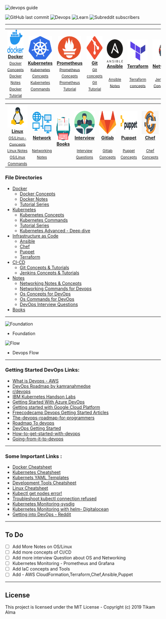 

![devops guide](https://github.com/Tikam02/DevOps-Guide/blob/master/img/devops-guide.png)

![GitHub last commit](https://img.shields.io/github/last-commit/Tikam02/DevOps_Cheatsheet?style=for-the-badge)   ![Devops](https://img.shields.io/badge/Development-Operations-blue?style=for-the-badge) ![Learn](https://img.shields.io/badge/Learn-Implement-blueviolet?style=for-the-badge) ![Subreddit subscribers](https://img.shields.io/reddit/subreddit-subscribers/devops?style=for-the-badge)

*******************


<center>
<table>

   
 <tr>
<td align="center"><a href="https://github.com/Tikam02/DevOps-Guide/tree/master/Docker"><img src="img/docker.png" width="75px;" height="75px;" alt="Docker"/><br/><b>Docker</b></a><br /><sub><a href="https://github.com/Tikam02/DevOps-Guide/blob/master/Docker/docker-concepts.md">Docker Concepts</a></sub><br><sub><a href="https://github.com/Tikam02/DevOps-Guide/blob/master/Docker/docker-notes.md">Docker Notes</a></sub><br><sub><a href="https://github.com/Tikam02/DevOps-Guide/tree/master/Docker">Docker Tutorial</a></sub></td>
     <td align="center"><a href="https://github.com/Tikam02/DevOps-Guide/tree/master/kubernetes"><img src="img/logo/kubernetes.png" width="75px;" height="75px;" alt="kubernetes"/><br /><b>Kubernetes</b></a><br /><sub><a href="https://github.com/Tikam02/DevOps-Guide/blob/master/kubernetes/kuber-concepts.md">Kubernetes Concepts</a></sub><br><sub><a href="https://github.com/Tikam02/DevOps-Guide/blob/master/kubernetes/kubernetes-commands.md">Kubernetes Commands</a></sub></td>
    <td align="center"><a href="#prometheus"><img src="img/logo/prometheus.png" width="75px;" height="75px;" alt="Prometheus"/><br /><b>Prometheus</b></a><br /><sub><a href="#prometheus-beginner">Prometheus Concepts</a></sub><br><sub><a href="#prometheus-advanced">Prometheus Tutorial</a></sub></td>
    <td align="center"><a href="#git"><img src="img/logo/git.png" width="90px;" height="75px;" alt="Git"/><br /><b>Git</b></a><br /><sub><a href="#git-beginner">Git concepts</a></sub><br><sub><a href="#git-advanced">Git Tutorial</a></sub></td>
    <td align="center"><a href="#ansible"><img src="img/logo/ansible.png" width="70px;" height="75px;" alt="Ansible"/><br /><b>Ansible</b></a><br /><sub><a href="#ansible-beginner"> </a></sub><br><sub><a href="#ansible-advanced"> Ansible Notes</a></sub></td>
    <td align="center"><a href="#terraform"><img src="img/logo/terraform.png" width="65px;" height="75px;" alt="Ansible"/><br /><b>Terraform </b></a><br /><sub><a href="#ansible-beginner"> </a></sub><br><sub><a href="#ansible-advanced"> Terraform concepts</a></sub></td>
    <td align="center"><a href="#Network"><img src="img/logo/jenkins.png" width="100x;" height="75px;" alt="Network"/><br /><b>Network</b></a><br /><sub><a href="#network-beginner"></a></sub><br><sub><a href="https://github.com/Tikam02/DevOps-Guide/blob/master/notes/networking-notes.md">Jenkins Concepts</a></sub></td>
    
   
   </tr>
   
   
 </table>
</center>
   
<center>
<table>

   <tr>
    <td align="center"><a href="#linux"><img src="img/logo/linux.png" width="75x;" height="75px;" alt="Linux"/><br /><b>Linux</b></a><br /><sub><a href="#linux-beginner">OS/Linux-Concepts</a></sub><br><sub><a href="#linux-advanced">Linux Notes</a></sub><br><sub><a href="#linux-advanced">OS/Linux Commands</a></sub></td>
     <td align="center"><a href="#Network"><img src="img/logo/network.png" width="80x;" height="75px;" alt="Network"/><br /><b>Network</b></a><br /><sub><a href="#network-beginner"></a></sub><br><sub><a href="https://github.com/Tikam02/DevOps-Guide/blob/master/notes/networking-notes.md">Networking Notes</a></sub></td>
    <td align="center"><a href="#Network"><img src="img/logo/books.png" width="80x;" height="75px;" alt="Network"/><br /><b>Books</b></a><br /><sub><a href="#network-beginner"></a></sub><br><sub><a href="https://github.com/Tikam02/DevOps-Guide/blob/master/notes/networking-notes.md"></a></sub></td>
    <td align="center"><a href="#Network"><img src="img/logo/interview.png" width="80x;" height="75px;" alt="Network"/><br /><b>Interview </b></a><br /><sub><a href="#network-beginner"></a></sub><br><sub><a href="https://github.com/Tikam02/DevOps-Guide/blob/master/notes/networking-notes.md">Interview Questions</a></sub></td>
    <td align="center"><a href="#Network"><img src="img/logo/gitlab.png" width="80x;" height="75px;" alt="Network"/><br /><b>Gitlab</b></a><br /><sub><a href="#network-beginner"></a></sub><br><sub><a href="https://github.com/Tikam02/DevOps-Guide/blob/master/notes/networking-notes.md">Gitlab Concepts</a></sub></td>
    <td align="center"><a href="#Network"><img src="img/logo/puppet.png" width="100x;" height="75px;" alt="Network"/><br /><b>Puppet</b></a><br /><sub><a href="#network-beginner"></a></sub><br><sub><a href="https://github.com/Tikam02/DevOps-Guide/blob/master/notes/networking-notes.md">Puppet Concepts</a></sub></td>
    <td align="center"><a href="#Network"><img src="img/logo/chef.jpg" width="100x;" height="75px;" alt="Network"/><br /><b>Chef</b></a><br /><sub><a href="#network-beginner"></a></sub><br><sub><a href="https://github.com/Tikam02/DevOps-Guide/blob/master/notes/networking-notes.md">Chef Concepts</a></sub></td>

 
  </tr>
  
 </table>
</center>

 

### File Directories
 - [Docker](https://github.com/Tikam02/DevOps-Guide/tree/master/Docker) 
   - [Docker Concepts](https://github.com/Tikam02/DevOps-Guide/blob/master/Docker/docker-concepts.md)
   - [Docker Notes](https://github.com/Tikam02/DevOps-Guide/blob/master/Docker/docker-notes.md)
   - [Tutorial Series ](https://github.com/Tikam02/DevOps-Guide/tree/master/Docker)
 - [Kubernetes](https://github.com/Tikam02/DevOps-Guide/tree/master/kubernetes)
   - [Kubernetes Concepts](https://github.com/Tikam02/DevOps-Guide/blob/master/kubernetes/kuber-concepts.md)
   - [Kubernetes Commands](https://github.com/Tikam02/DevOps-Guide/blob/master/kubernetes/kubernetes-commands.md)
   - [Tutorial Series](https://github.com/Tikam02/DevOps-Guide/tree/master/kubernetes)
   - [Kubernetes Advanced - Deep dive](https://github.com/Tikam02/DevOps-Guide/blob/master/kubernetes/kube-advanced.md)
-  [Infrastructure as Code](https://github.com/Tikam02/DevOps-Guide/tree/master/CI-CD)
    - [Ansible](./IaC/Ansible/readme.md) 
    - [Chef](./IaC/chef/readme.md)
    - [Puppet](../DevOps-Guide/IaC/Puppet/readme.md)
    - [Terraform](./IaC/Terraform/readme.md)
 - [CI-CD](https://github.com/Tikam02/DevOps-Guide/tree/master/CI-CD)
    - [Git Concepts & Tutorials]()
    - [Jenkins Concepts & Tutorials]()
 - [Notes](https://github.com/Tikam02/DevOps-Guide/tree/master/notes)
   - [Networking Notes & Concepts](https://github.com/Tikam02/DevOps-Guide/blob/master/notes/networking-notes.md)
   - [Networking Commands for Devops](notes/networking-commands.md)
   - [Os Concepts for DevOps](https://github.com/Tikam02/DevOps-Guide/blob/master/notes/Os-concepts.md)
   - [Os Commands for DevOps](notes/os-commands.md)
   - [DevOps Interview Questions](https://github.com/Tikam02/DevOps-Guide/blob/master/notes/Dev-ops-Interview.md)
 - [Books](https://github.com/Tikam02/DevOps-Guide/tree/master/books) 

******************



![Foundation](https://github.com/Tikam02/DevOps_Cheatsheet/blob/master/img/flow.png)
* Foundation

![Flow](https://github.com/Tikam02/DevOps_Cheatsheet/blob/master/img/foundation.png)
* Devops Flow

********************


### Getting Started DevOps Links:

- [What is Devops - AWS](https://aws.amazon.com/devops/what-is-devops/)
- [DevOps Roadmap by kamranahmedse](https://github.com/kamranahmedse/developer-roadmap/blob/master/images/devops.png)
- [r/devops](https://www.reddit.com/r/devops/)
- [IBM Kubernetes Handson Labs](https://github.com/IBM/kube101/tree/master/workshop)
- [Getting Started With Azure DevOps](https://github.com/microsoft/azuredevopslabs)
- [Getting started with Google Cloud Platform](https://cloud.google.com/gcp/getting-started/)
- [Freecodecamp Devops Getting Started Articles](https://www.freecodecamp.org/news/tag/devops/)
- [The-devops-roadmap-for-programmers](https://dzone.com/articles/the-devops-roadmap-for-programmers)
- [Roadmap To devops](https://medium.com/faun/the-roadmap-to-become-a-devops-dude-from-server-to-serverless-dd97420f640e)
- [DevOps Getting Started](https://medium.com/@devfire/how-to-become-a-devops-engineer-in-six-months-or-less-366097df7737)
- [How-to-get-started-with-devops](https://dev.to/liquid_chickens/how-to-get-started-with-devops)
- [Going-from-it-to-devops](https://medium.com/better-programming/going-from-it-to-devops-996192520331)
  


*******************
### Some Important Links : 
- [Docker Cheatsheet](https://cheatsheet.dennyzhang.com/cheatsheet-docker-a4)
- [Kubernetes Cheatsheet](https://cheatsheet.dennyzhang.com/cheatsheet-kubernetes-A4)
- [Kubernets YAML Templates](https://cheatsheet.dennyzhang.com/kubernetes-yaml-templates)
- [Development Tools Cheatsheet](https://cheatsheet.dennyzhang.com/category/tools)
- [Linux Cheatsheet](https://cheatsheet.dennyzhang.com/category/linux)
- [Kubectl get nodes error!](https://jessicadeen.com/kubectl-get-nodes-error-unable-to-connect-to-the-server-dial-tcp-i-o-timeout/)
- [Troubleshoot kubectl connection refused](https://medium.com/@texasdave2/troubleshoot-kubectl-connection-refused-6f5445a396ed)
- [Kubernetes Monitoring-sysdig](https://sysdig.com/blog/kubernetes-monitoring-prometheus/)
- [Kubernetes Monitoring with helm- Digitalocean](https://www.digitalocean.com/community/tutorials/how-to-set-up-digitalocean-kubernetes-cluster-monitoring-with-helm-and-prometheus-operator)
- [Getting into DevOps - Reddit](https://www.reddit.com/r/devops/comments/dbusbr/monthly_getting_into_devops_thread_201910/)

**************************
## To Do

- [ ] Add More Notes on OS/Linux
- [ ] Add more concepts of CI/CD
- [ ] Add more interview Question about OS and Networking
- [ ] Kubernetes Monitoring - Prometheus and Grafana
- [ ] Add IaC concepts and Tools
- [ ] Add - AWS CloudFormation,Terraform,Chef,Ansible,Puppet

**************************

## License

This project is licensed under the MIT License - Copyright (c) 2019 Tikam Alma
